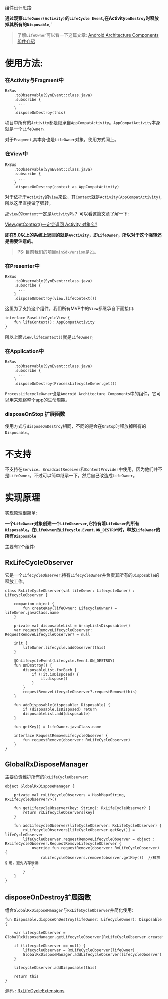 
组件设计思路:

**通过观察`LifeOwner(Activity)`的`LifeCycle Event`,在Activity`onDestroy`时释放掉其所有的`Disposable`,`**

>了解`LifeOwner`可以看一下这篇文章: [Android Architecture Components 组件介绍](https://www.jianshu.com/p/db8e804902f5)

# 使用方法:

### 在Activity与Fragment中

```
RxBus
    .toObservable(SynEvent::class.java)
    .subscribe {
      ...
    }
    .disposeOnDestroy(this)
```

项目中所有的`Activity`都是继承自`AppCompatActivity`。`AppCompatActivity`本身就是一个`LifeOwner`。

对于`Fragment`,其本身也是`LifeOwner`对象，使用方式同上。

### 在View中

```
RxBus
    .toObservable(SynEvent::class.java)
    .subscribe {
      ...
    }
    .disposeOnDestroy(context as AppCompatActivity)
```

对于依托于`Activity`的`View`来说，其`Context`就是`Activity(AppCompatActivity)`,所以这里直接做了强转。

那`view`的`context`一定是`Activity`吗？ 可以看这篇文章了解一下:

[View.getContext()一定会返回 Activity 对象么?](https://www.jianshu.com/p/d48a6e723f35)

**即在5.0以上的系统上返回的就是`Avctivity`，即`LifeOwner`，所以对于这个强转还是需要注意的。**

>PS: 目前我们的项目`minSdkVersion`是`21`。

### 在Presenter中

```
RxBus
    .toObservable(SynEvent::class.java)
    .subscribe {
      ...
    }
    .disposeOnDestroy(view.lifeContext())
```

这里为了支持这个组件，我们所有MVP中的`View`都继承自下面接口:

```
interface BaseLifeCycleView {
    fun lifeContext(): AppCompatActivity
}
```

所以上面`view.lifeContext()`就是`LifeOwner`。

### 在Application中

```
RxBus
    .toObservable(SynEvent::class.java)
    .subscribe {
      ...
    }
    .disposeOnDestroy(ProcessLifecycleOwner.get())
```

`ProcessLifecycleOwner`也是`Android Architecture Components`中的组件，它可以用来观察整个app的生命周期。

### disposeOnStop 扩展函数

使用方式与`disposeOnDestroy`相同，不同的是会在`OnStop`时释放掉所有的`Disposable`。


# 不支持

不支持在`Service`、`BroadcastReceiver`和`ContentProvider`中使用，因为他们并不是`LifeOwner`。不过可以简单继承一下，然后自己改造成`LifeOwner`。


# 实现原理

实现原理很简单: 

**一个`LifeOwner`对象创建一个`LifeObserver`,它持有着`LifeOwner`的所有`Disposable`。在`LifeOwner的Lifecycle.Event.ON_DESTROY`时，释放`LifeOwner`的所有`Disposable`**

主要有2个组件:

## RxLifeCycleObserver

它是一个`LifecycleObserver`,持有`LifecycleOwner`并负责其所有的`Disposable`的释放工作。

```
class RxLifeCycleObserver(val lifeOwner: LifecycleOwner) : LifecycleObserver {

    companion object {
        fun createKey(lifeOwner: LifecycleOwner) = lifeOwner.javaClass.name
    }

    private val disposableList = ArrayList<Disposable>()
    var requestRemoveLifecycleObserver: RequestRemoveLifecycleObserver? = null

    init {
        lifeOwner.lifecycle.addObserver(this)
    }

    @OnLifecycleEvent(Lifecycle.Event.ON_DESTROY)
    fun onDestroy() {
        disposableList.forEach {
            if (!it.isDisposed) {
                it.dispose()
            }
        }
        requestRemoveLifecycleObserver?.requestRemove(this)
    }

    fun addDisposable(disposable: Disposable) {
        if (disposable.isDisposed) return
        disposableList.add(disposable)
    }

    fun getKey() = lifeOwner.javaClass.name

    interface RequestRemoveLifecycleObserver {
        fun requestRemove(observer: RxLifeCycleObserver)
    }
}
```

## GlobalRxDisposeManager

主要负责维护所有的`RxLifeCycleObserver`:

```
object GlobalRxDisposeManager {

    private val rxLifecycleObservers = HashMap<String, RxLifeCycleObserver?>()

    fun getLifecycleObserver(key: String): RxLifeCycleObserver? {
        return rxLifecycleObservers[key]
    }

    fun addLifecycleObserver(lifeCycleObserver: RxLifeCycleObserver) {
        rxLifecycleObservers[lifeCycleObserver.getKey()] = lifeCycleObserver
        lifeCycleObserver.requestRemoveLifecycleObserver = object : RxLifeCycleObserver.RequestRemoveLifecycleObserver {
            override fun requestRemove(observer: RxLifeCycleObserver) {
                rxLifecycleObservers.remove(observer.getKey())  //释放引用，避免内存泄漏
            }
        }
    }
}
```

## disposeOnDestroy扩展函数

组合`GlobalRxDisposeManager`与`RxLifeCycleObserver`并简化使用:

```
fun Disposable.disposeOnDestroy(lifeOwner: LifecycleOwner): Disposable {

    var lifecycleObserver = GlobalRxDisposeManager.getLifecycleObserver(RxLifeCycleObserver.createKey(lifeOwner))

    if (lifecycleObserver == null) {
        lifecycleObserver = RxLifeCycleObserver(lifeOwner)
        GlobalRxDisposeManager.addLifecycleObserver(lifecycleObserver)
    }

    lifecycleObserver.addDisposable(this)

    return this
}
```


源码 : [RxLifeCycleExtensions](RxLifeCycleExtensions.kt)
